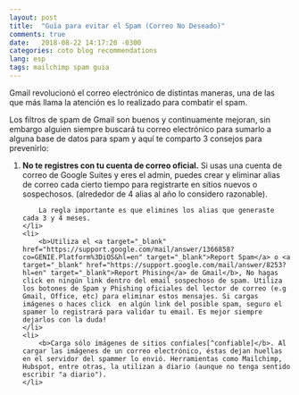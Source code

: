 ```yaml
---
layout: post
title:  "Guía para evitar el Spam (Correo No Deseado)"
comments: true
date:   2018-08-22 14:17:20 -0300
categories: coto blog recommendations
lang: esp
tags: mailchimp spam guia
---
```

Gmail revolucionó el correo electrónico de distintas maneras, una de las que más llama la atención es lo realizado para combatir el spam.

Los filtros de spam de Gmail son buenos y continuamente mejoran, sin embargo alguien siempre buscará tu correo electrónico para sumarlo a alguna base de datos para spam y aquí te comparto 3 consejos para prevenirlo:

<ol>
	<li>
		<b>No te registres con tu cuenta de correo oficial.</b> Si usas una cuenta de correo de Google Suites y eres el admin, puedes crear y eliminar alias de correo cada cierto tiempo para registrarte en sitios nuevos o sospechosos. (alrededor de 4 alias al año lo considero razonable). 

		La regla importante es que elimines los alias que generaste cada 3 y 4 meses.
	</li>
	<li>
		<b>Utiliza el <a target="_blank" href="https://support.google.com/mail/answer/1366858?co=GENIE.Platform%3DiOS&hl=en" target="_blank">Report Spam</a> o <a target="_blank" href="https://support.google.com/mail/answer/8253?hl=en" target="_blank">Report Phising</a> de Gmail</b>, No hagas click en ningún link dentro del email sospechoso de spam. Utiliza los botones de Spam y Phishing oficiales del lector de correo (e.g Gmail, Office, etc) para eliminar estos mensajes. Si cargas imágenes o haces click  en algún link del posible spam, seguro el spamer lo registrará para validar tu email. Es mejor siempre dejarlos con la duda!
	</li>
	<li>
		<b>Carga sólo imágenes de sitios confiales[^confiable]</b>. Al cargar las imágenes de un correo electrónico, éstas dejan huellas en el servidor del spammer lo envió. Herramientas como Mailchimp, Hubspot, entre otras, la utilizan a diario (aunque no tenga sentido escribir "a diario").
	</li>
</ol>

[^confiable]: En algún monento podría explicar el criterio de confiable.

